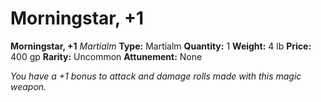 # Morningstar, +1

**Morningstar, +1**
_Martialm_
**Type:** Martialm
**Quantity:** 1
**Weight:** 4 lb
**Price:** 400 gp
**Rarity:** Uncommon
**Attunement:** None

*You have a +1 bonus to attack and damage rolls made with this magic weapon.*